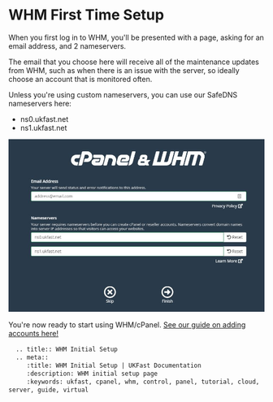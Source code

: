# WHM First Time Setup

When you first log in to WHM, you'll be presented with a page, asking for an email address, and 2 nameservers.

The email that you choose here will receive all of the maintenance updates from WHM, such as when there is an issue with the server, so ideally choose an account that is monitored often.

Unless you're using custom nameservers, you can use our SafeDNS nameservers here:
* ns0.ukfast.net
* ns1.ukfast.net

![Initial Setup Page](files/whm_initial_setup.JPG)

You're now ready to start using WHM/cPanel. [See our guide on adding accounts here!](/operatingsystems/linux/controlpanels/cpanel_add_account)

```eval_rst
  .. title:: WHM Initial Setup
  .. meta::
     :title: WHM Initial Setup | UKFast Documentation
     :description: WHM initial setup page
     :keywords: ukfast, cpanel, whm, control, panel, tutorial, cloud, server, guide, virtual
